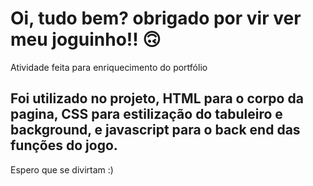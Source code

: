 # Oi, tudo bem? obrigado por vir ver meu joguinho!! 🙃

Atividade feita para enriquecimento do portfólio


## Foi utilizado no projeto, HTML para o corpo da pagina, CSS para estilização do tabuleiro e background, e javascript para o back end das funções do jogo. 
Espero que se divirtam :) 
